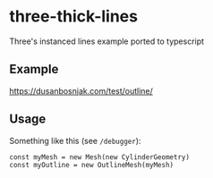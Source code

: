 # three-thick-lines

Three's instanced lines example ported to typescript

## Example

https://dusanbosnjak.com/test/outline/

## Usage

Something like this (see `/debugger`):

```
const myMesh = new Mesh(new CylinderGeometry)
const myOutline = new OutlineMesh(myMesh)
```
